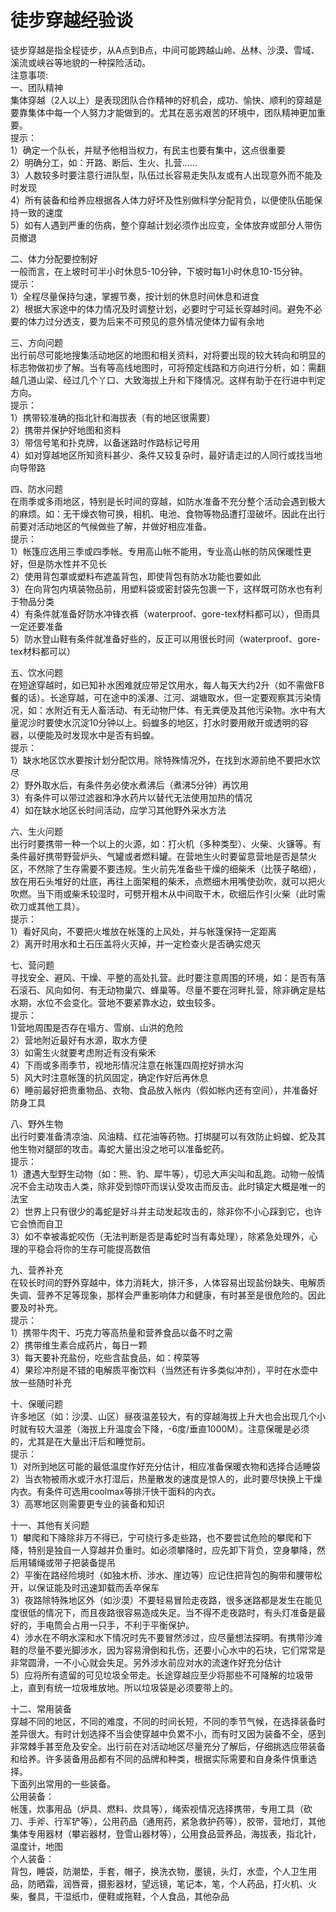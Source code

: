 # 徒步穿越经验谈  

徒步穿越是指全程徒步，从A点到B点，中间可能跨越山岭、丛林、沙漠、雪域、溪流或峡谷等地貌的一种探险活动。  
注意事项:  
一、团队精神  
集体穿越（2人以上）是表现团队合作精神的好机会，成功、愉快、顺利的穿越是要靠集体中每一个人努力才能做到的。尤其在恶劣艰苦的环境中，团队精神更加重要。  
提示：  
1）确定一个队长，并赋予他相当权力，有民主也要有集中，这点很重要  
2）明确分工，如：开路、断后、生火、扎营……  
3）人数较多时要注意行进队型，队伍过长容易走失队友或有人出现意外而不能及时发现  
4）所有装备和给养应根据各人体力好坏及性别做科学分配背负，以便使队伍能保持一致的速度  
5）如有人遇到严重的伤病，整个穿越计划必须作出应变，全体放弃或部分人带伤员撤退  

二、体力分配要控制好  
一般而言，在上坡时可半小时休息5-10分钟，下坡时每1小时休息10-15分钟。  
提示：  
1）全程尽量保持匀速，掌握节奏，按计划的休息时间休息和进食  
2）根据大家途中的体力情况及时调整计划，必要时宁可延长穿越时间。避免不必要的体力过分透支，要为后来不可预见的意外情况使体力留有余地  

三、方向问题  
出行前尽可能地搜集活动地区的地图和相关资料，对将要出现的较大转向和明显的标志物做初步了解。当有等高线地图时，可将预定线路和方向进行分析，如：需翻越几道山梁、经过几个丫口、大致海拔上升和下降情况。这样有助于在行进中判定方向。  
提示：  
1）携带较准确的指北针和海拔表（有的地区很需要）  
2）携带并保护好地图和资料  
3）带信号笔和扑克牌，以备迷路时作路标记号用  
4）如对穿越地区所知资料甚少、条件又较复杂时，最好请走过的人同行或找当地向导带路  

四、防水问题  
在雨季或多雨地区，特别是长时间的穿越，如防水准备不充分整个活动会遇到极大的麻烦。如：无干燥衣物可换，相机、电池、食物等物品遭打湿破坏。因此在出行前要对活动地区的气候做些了解，并做好相应准备。  
提示：  
1）帐篷应选用三季或四季帐。专用高山帐不能用，专业高山帐的防风保暖性更好，但是防水性并不见长  
2）使用背包罩或塑料布遮盖背包，即使背包有防水功能也要如此  
3）在向背包内填装物品前，用塑料袋或密封袋先包裹一下，这样既可防水也有利于物品分类  
4）有条件就准备好防水冲锋衣裤（waterproof、gore-tex材料都可以），但雨具一定还要准备  
5）防水登山鞋有条件就准备好些的，反正可以用很长时间（waterproof、gore-tex材料都可以）  

五、饮水问题  
在短途穿越时，如已知补水困难就应带足饮用水，每人每天大约2升（如不需做FB餐的话）。长途穿越，可在途中的溪瀑、江河、湖塘取水，但一定要观察其污染情况，如：水附近有无人畜活动、有无动物尸体、有无粪便及其他污染物。水中有大量泥沙时要使水沉淀10分钟以上。蚂蝗多的地区，打水时要用敞开或透明的容器，以便能及时发现水中是否有蚂蝗。  
提示：  
1）缺水地区饮水要按计划分配饮用。除特殊情况外，在找到水源前绝不要把水饮尽  
2）野外取水后，有条件务必使水煮沸后（煮沸5分钟）再饮用  
3）有条件可以带过滤器和净水药片以替代无法使用加热的情况  
4）如在缺水地区长时间活动，应学习其他野外采水方法  

六、生火问题  
出行时要携带一种一个以上的火源，如：打火机（多种类型）、火柴、火镰等。有条件最好携带野营炉头、气罐或者燃料罐。在营地生火时要留意营地是否是禁火区，不然除了生存需要不要违规。生火前先准备些干燥的细柴禾（比筷子略细），放在用石头堆好的灶底，再往上面架粗的柴禾，点燃细木用嘴使劲吹，就可以把火吹燃。当下雨或柴禾较湿时，可劈开粗木从中间取干木，砍细后作引火柴（此时需砍刀或其他工具）。  
提示：  
1）看好风向，不要把火堆放在帐篷的上风处，并与帐篷保持一定距离  
2）离开时用水和土石压盖将火灭掉，并一定检查火是否确实熄灭  

七、营问题  
寻找安全、避风、干燥、平整的高处扎营。此时要注意周围的环境，如：是否有落石滚石、风向如何、有无动物巢穴、蜂巢等。尽量不要在河畔扎营，除非确定是枯水期，水位不会变化。营地不要紧靠水边，蚊虫较多。  
提示：  
1)营地周围是否存在塌方、雪崩、山洪的危险  
2）营地附近最好有水源，取水方便  
3）如需生火就要考虑附近有没有柴禾  
4）下雨或多雨季节，视地形情况注意在帐篷四周挖好排水沟  
5）风大时注意帐篷的抗风固定，确定作好后再休息  
6）睡前最好把贵重物品、衣物、食品放入帐内（假如帐内还有空间），并准备好防身工具  

八、野外生物  
出行时要准备清凉油、风油精、红花油等药物。打绑腿可以有效防止蚂蝗、蛇及其他生物对腿部的攻击。毒蛇大量出没之地可以准备蛇药。  
提示：  
1）遭遇大型野生动物（如：熊、豹、犀牛等），切忌大声尖叫和乱跑。动物一般情况不会主动攻击人类，除非受到惊吓而误认受攻击而反击。此时镇定大概是唯一的法宝  
2）世界上只有很少的毒蛇是好斗并主动发起攻击的，除非你不小心踩到它，也许它会愤而自卫  
3）如不幸被毒蛇咬伤（无法判断是否是毒蛇时当有毒处理），除紧急处理外，心理的平稳会将你的生存可能提高数倍  

九、营养补充  
在较长时间的野外穿越中，体力消耗大，排汗多，人体容易出现盐份缺失、电解质失调、营养不足等现象，那样会严重影响体力和健康，有时甚至是很危险的。因此要及时补充。  
提示：  
1）携带牛肉干、巧克力等高热量和营养食品以备不时之需  
2）携带维生素合成药片，每日一颗  
3）每天要补充盐份，吃些含盐食品，如：榨菜等  
4）果珍冲剂是不错的电解质平衡饮料（当然还有许多类似冲剂），平时在水壶中放一些随时补充  

十、保暖问题  
许多地区（如：沙漠、山区）昼夜温差较大，有的穿越海拔上升大也会出现几个小时就有较大温差（海拔上升温度会下降，-6度/垂直1000M）。注意保暖是必须的，尤其是在大量出汗后和睡觉前。  
提示：  
1）对所到地区可能的最低温度作好充分估计，相应准备保暖衣物和选择合适睡袋  
2）当衣物被雨水或汗水打湿后，热量散发的速度是惊人的，此时要尽快换上干燥内衣。有条件可选用coolmax等排汗快干面料的内衣。  
3）高寒地区则需要更专业的装备和知识  

十一、其他有关问题  
1）攀爬和下降除非万不得已，宁可绕行多走些路，也不要尝试危险的攀爬和下降，特别是独自一人穿越并负重时。如必须攀降时，应先卸下背负，空身攀降，然后用辅绳或带子把装备提吊  
2）平衡在路经险境时（如独木桥、涉水、崖边等）应记住把背包的胸带和腰带松开，以保证能及时迅速卸载而丢卒保车  
3）夜路除特殊地区外（如沙漠）不要轻易冒险走夜路，很多迷路都是发生在能见度很低的情况下，而且夜路很容易造成失足。当不得不走夜路时，有头灯准备是最好的，手电筒会占用一只手，不利于平衡保护。  
4）涉水在不明水深和水下情况时先不要冒然涉过，应尽量想法探明。有携带沙滩鞋的尽量不要光脚涉水，因为容易滑倒和扎伤，还要小心水中的石块，它们常常是非常圆滑，一不小心就会失足。另外涉水前应对水的流速作好充分估计  
5）应将所有遗留的可见垃圾全带走。长途穿越应至少将那些不可降解的垃圾带上，直到有统一垃圾堆放地。所以垃圾袋是必须要带上的。  

十二、常用装备  
穿越不同的地区，不同的难度，不同的时间长短，不同的季节气候，在选择装备时差异很大。有时计划选择不当会使穿越中负累不小，而有时又因为装备不全，感到非常棘手甚至危及安全。出行前在对活动地区尽量充分了解后，仔细挑选应带装备和给养。许多装备用品都有不同的品牌和种类，根据实际需要和自身条件慎重选择。  
下面列出常用的一些装备。  
公用装备：  
帐篷，炊事用品（炉具、燃料、炊具等），绳索视情况选择携带，专用工具（砍刀、手斧、行军铲等），公用药品（通用药，紧急救护药等），胶带，营地灯，其他集体专用器材（攀岩器材，登雪山器材等），公用食品营养品，海拔表，指北针，温度计，地图  
个人装备：  
背包，睡袋，防潮垫，手套，帽子，换洗衣物，墨镜，头灯，水壶，个人卫生用品，防晒霜，润唇膏，摄影器材，望远镜，笔记本，笔，个人药品，打火机、火柴，餐具，干湿纸巾，便鞋或拖鞋，个人食品，其他杂品  

